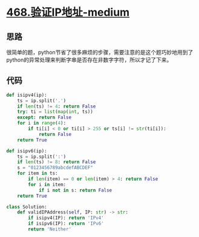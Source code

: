 # [468.验证IP地址-medium](https://leetcode-cn.com/problems/validate-ip-address/)

## 思路
很简单的题，python节省了很多麻烦的步骤，需要注意的是这个题巧妙地用到了python的异常处理来判断字串是否存在非数字字符，所以才记了下来。

## 代码
```python
def isipv4(ip):
    ts = ip.split('.')
    if len(ts) != 4: return False
    try: ti = list(map(int, ts))
    except: return False
    for i in range(4):
        if ti[i] < 0 or ti[i] > 255 or ts[i] != str(ti[i]):
            return False
    return True

def isipv6(ip):
    ts = ip.split(':')
    if len(ts) != 8: return False
    s = "0123456789abcdefABCDEF"
    for item in ts:
        if len(item) == 0 or len(item) > 4: return False
        for i in item:
            if i not in s: return False
    return True

class Solution:
    def validIPAddress(self, IP: str) -> str:
        if isipv4(IP): return 'IPv4'
        if isipv6(IP): return 'IPv6'
        return 'Neither'
```
